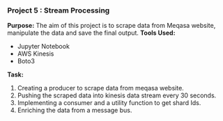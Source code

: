 
### Project 5 :  Stream Processing

**Purpose:**
The aim of this project is to scrape data from Meqasa website, manipulate the data and save the final output.
**Tools Used:**
- Jupyter Notebook
- AWS Kinesis
- Boto3

**Task:**
1. Creating a producer to scrape data from meqasa website.
2. Pushing the scraped data into kinesis data stream every 30 seconds.
3. Implementing a consumer and a utility function to get shard Ids.
4. Enriching the data from a message bus.